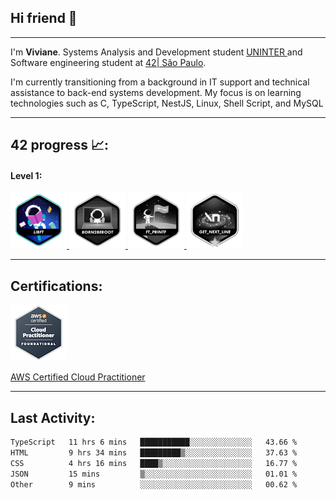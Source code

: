 
## Hi friend 👋
---

<p> I'm <b>Viviane</b>. Systems Analysis and Development student <a href="https://www.uninter.com/" target="_blank">UNINTER </a> 
    and Software engineering student at <a href="https://www.42sp.org.br/" target="_blank">42| São Paulo</a>.
</p>

<p> I'm currently transitioning from a background in IT support and technical assistance to back-end systems development. My focus is on learning technologies such as C, TypeScript, NestJS, Linux, Shell Script, and MySQL</p>

---
## 42 progress 📈:  

#### Level 1:
<a href="https://github.com/vsantosj/Projeto_Libft" target="_blank">
<img src="./src/badge-42/completed/libfte.png" height="90" width="90">
</a>
<a href="" target="_blank">
<img src="./src/badge-42/inprogress/born2beroote.png" height="90" width="90">
</a>
<a href="" target="_blank">
<img src="./src/badge-42/inprogress/ft_printfe.png" height="90" width="90">
</a>
<a href="" target="_blank">
<img src="./src/badge-42/inprogress/get_next_linem.png" height="90" width="90">
</a>

---
## Certifications:
<div class="cert-container">
  <a href="https://www.credly.com/badges/49799b41-9f1c-461c-b391-bb00f8d2e26c/linked_in_profile" target="_blank">
    <img src="./src/aws-certified-cloud-practitioner.png" alt="AWS Certified Cloud Practitioner">
  </a>
  <p class="cert-caption">
    <a href="https://www.credly.com/badges/..." target="_blank">
      AWS Certified Cloud Practitioner
    </a>
  </p>
</div>


---
## Last Activity: 

<!--START_SECTION:waka-->

```txt
TypeScript   11 hrs 6 mins   ███████████░░░░░░░░░░░░░░   43.66 %
HTML         9 hrs 34 mins   █████████▒░░░░░░░░░░░░░░░   37.63 %
CSS          4 hrs 16 mins   ████▒░░░░░░░░░░░░░░░░░░░░   16.77 %
JSON         15 mins         ▒░░░░░░░░░░░░░░░░░░░░░░░░   01.01 %
Other        9 mins          ░░░░░░░░░░░░░░░░░░░░░░░░░   00.62 %
```

<!--END_SECTION:waka-->
